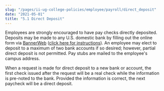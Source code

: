 ```yaml
---
slug: "/pages/ii-ug-college-policies/employee/payroll/direct_deposit"
date: "2021-05-01"
title: "5.1 Direct Deposit"
---
```


Employees are strongly encouraged to have pay checks directly deposited. Deposits may be made to any U.S. domestic bank by filling out the online form via [BannerWeb](https://ssb-prod.ec.middlebury.edu/PNTR/twbkwbis.P_WWWLogin?) ([click here for instructions](http://www.middlebury.edu/system/files/media/HOW%20TO%20INSTRUCTIONS%20FOR%20ONLINE%20DIRECT%20DEPOSITS%20-%202.pdf)). An employee may elect to deposit to a maximum of two bank accounts if so desired; however, partial direct deposit is not permitted. Pay stubs are mailed to the employee's campus address.

When a request is made for direct deposit to a new bank or account, the first check issued after the request will be a real check while the information is pre-noted to the bank. Provided the information is correct, the next paycheck will be a direct deposit.